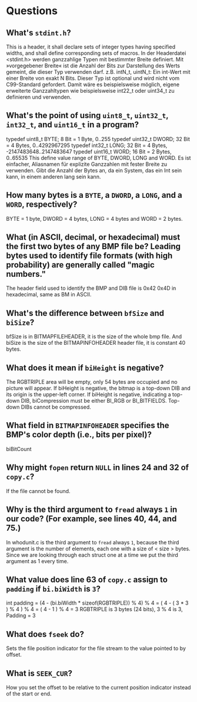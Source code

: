 # Questions

## What's `stdint.h`?

This is a header, it shall declare sets of integer types having specified widths, and shall define corresponding sets of macros.
In der Headerdatei <stdint.h> werden ganzzahlige Typen mit bestimmter Breite definiert. Mit »vorgegebener Breite« ist die Anzahl der Bits zur Darstellung des Werts gemeint, die dieser Typ verwenden darf. 
z.B. intN_t, uintN_t:
Ein int-Wert mit einer Breite von exakt N Bits. Dieser Typ ist optional und wird nicht vom C99-Standard gefordert. Damit wäre es beispielsweise möglich, eigene erweiterte Ganzzahltypen wie beispielsweise int22_t oder uint34_t zu definieren und verwenden.

## What's the point of using `uint8_t`, `uint32_t`, `int32_t`, and `uint16_t` in a program?
typedef uint8_t  BYTE; 8 Bit = 1 Byte, 0..255
typedef uint32_t DWORD; 32 Bit = 4 Bytes, 0..4292967295
typedef int32_t  LONG; 32 Bit = 4 Bytes, -2147483648..2147483647
typedef uint16_t WORD; 16 Bit = 2 Bytes, 0..65535
This define value range of BYTE, DWORD, LONG and WORD.
Es ist einfacher, Aliasnamen für explizite Ganzzahlen mit fester Breite zu verwenden. Gibt die Anzahl der Bytes an, da ein System, das ein Int sein kann, in einem anderen lang sein kann.

## How many bytes is a `BYTE`, a `DWORD`, a `LONG`, and a `WORD`, respectively?

BYTE = 1 byte, DWORD = 4 bytes, LONG = 4 bytes and WORD = 2 bytes.

## What (in ASCII, decimal, or hexadecimal) must the first two bytes of any BMP file be? Leading bytes used to identify file formats (with high probability) are generally called "magic numbers."

The header field used to identify the BMP and DIB file is 0x42 0x4D in hexadecimal, same as BM in ASCII.

## What's the difference between `bfSize` and `biSize`?

bfSize is in BITMAPFILEHEADER, it is the size of the whole bmp file. And biSize is the size of the BITMAPINFOHEADER header file, it is constant 40 bytes.

## What does it mean if `biHeight` is negative?

The RGBTRIPLE area will be empty, only 54 bytes are occupied and no picture will appear.
If biHeight is negative, the bitmap is a top-down DIB and its origin is the upper-left corner.
If biHeight is negative, indicating a top-down DIB, biCompression must be either BI_RGB or BI_BITFIELDS. Top-down DIBs cannot be compressed.

## What field in `BITMAPINFOHEADER` specifies the BMP's color depth (i.e., bits per pixel)?

biBitCount

## Why might `fopen` return `NULL` in lines 24 and 32 of `copy.c`?

If the file cannot be found.

## Why is the third argument to `fread` always `1` in our code? (For example, see lines 40, 44, and 75.)

In whodunit.c is the third argument to ` fread ` always ` 1 `, because the third argument is the number of elements, each one with a size of < size > bytes. Since we are looking through each struct one at a time we put the third argument as 1 every time.

## What value does line 63 of `copy.c` assign to `padding` if `bi.biWidth` is `3`?

int padding = (4 - (bi.biWidth * sizeof(RGBTRIPLE)) % 4) % 4 = ( 4 - ( 3 * 3 ) % 4 ) % 4 = ( 4 - 1 ) % 4 = 3
RGBTRIPLE is 3 bytes (24 bits), 3 % 4 is 3,  Padding = 3

## What does `fseek` do?

Sets the file position indicator for the file stream to the value pointed to by offset.

## What is `SEEK_CUR`?

How you set the offset to be relative to the current position indicator instead of the start or end.
 

